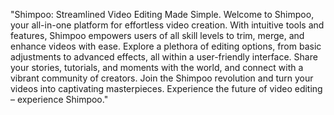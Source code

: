 "Shimpoo: Streamlined Video Editing Made Simple. Welcome to Shimpoo, your all-in-one platform for effortless video creation. With intuitive tools and features, Shimpoo empowers users of all skill levels to trim, merge, and enhance videos with ease. Explore a plethora of editing options, from basic adjustments to advanced effects, all within a user-friendly interface. Share your stories, tutorials, and moments with the world, and connect with a vibrant community of creators. Join the Shimpoo revolution and turn your videos into captivating masterpieces. Experience the future of video editing – experience Shimpoo."



